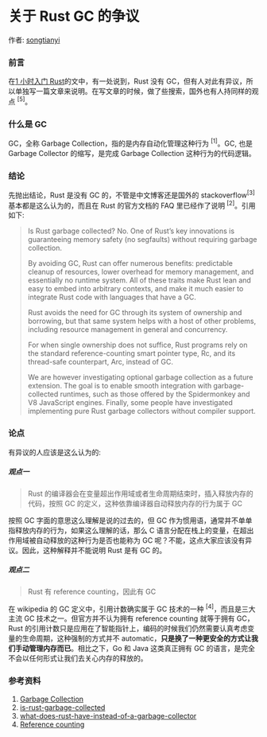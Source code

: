 # 关于 Rust GC 的争议

作者: [songtianyi](http://songtianyi.info)

### 前言

在[1 小时入门 Rust](getting-started-with-rust-in-1-hour.html)的文中，有一处说到，Rust 没有 GC，但有人对此有异议，所以单独写一篇文章来说明。在写文章的时候，做了些搜索，国外也有人持同样的观点 <sup>[5]</sup>。

### 什么是 GC

GC，全称 Garbage Collection，指的是内存自动化管理这种行为 <sup>[1]</sup>。GC, 也是 Garbage Collector 的缩写，是完成 Garbage Collection 这种行为的代码逻辑。

### 结论

先抛出结论，Rust 是没有 GC 的，不管是中文博客还是国外的 stackoverflow<sup>[3]</sup>基本都是这么认为的，而且在 Rust 的官方文档的 FAQ 里已经作了说明 <sup>[2]</sup>。引用如下:

> Is Rust garbage collected?
> No. One of Rust’s key innovations is guaranteeing memory safety (no segfaults) without requiring garbage collection.
>
> By avoiding GC, Rust can offer numerous benefits: predictable cleanup of resources, lower overhead for memory management, and essentially no runtime system. All of these traits make Rust lean and easy to embed into arbitrary contexts, and make it much easier to integrate Rust code with languages that have a GC.
>
> Rust avoids the need for GC through its system of ownership and borrowing, but that same system helps with a host of other problems, including resource management in general and concurrency.
>
> For when single ownership does not suffice, Rust programs rely on the standard reference-counting smart pointer type, Rc, and its thread-safe counterpart, Arc, instead of GC.
>
> We are however investigating optional garbage collection as a future extension. The goal is to enable smooth integration with garbage-collected runtimes, such as those offered by the Spidermonkey and V8 JavaScript engines. Finally, some people have investigated implementing pure Rust garbage collectors without compiler support.
>

### 论点

有异议的人应该是这么认为的:

##### 观点一

> Rust 的编译器会在变量超出作用域或者生命周期结束时，插入释放内存的代码，按照 GC 的定义，这种依靠编译器自动释放内存的行为属于 GC

按照 GC 字面的意思这么理解是说的过去的，但 GC 作为惯用语，通常并不单单指释放内存的行为，如果这么理解的话，那么 C 语言分配在栈上的变量，在超出作用域被自动释放的这种行为是否也能称为 GC 呢？不能，这点大家应该没有异议。因此，这种解释并不能说明 Rust 是有 GC 的。

##### 观点二

> Rust 有 reference counting，因此有 GC

在 wikipedia 的 GC 定义中，引用计数确实属于 GC 技术的一种 <sup>[4]</sup>，而且是三大主流 GC 技术之一。但官方并不认为拥有 reference counting 就等于拥有 GC，Rust 的引用计数只是应用在了智能指针上，编码的时候我们仍然需要认真考虑变量的生命周期，这种强制的方式并不 automatic，**只是换了一种更安全的方式让我们手动管理内存而已**。相比之下，Go 和 Java 这类真正拥有 GC 的语言，是完全不会以任何形式让我们去关心内存的释放的。

### 参考资料

1. [Garbage Collection](https://en.wikipedia.org/wiki/Garbage_collection_(computer_science))
2. [is-rust-garbage-collected](https://prev.rust-lang.org/en-US/faq.html#is-rust-garbage-collected)
3. [what-does-rust-have-instead-of-a-garbage-collector](https://stackoverflow.com/questions/32677420/what-does-rust-have-instead-of-a-garbage-collector)
4. [Reference counting](https://en.wikipedia.org/wiki/Garbage_collection_(computer_science)#Reference_counting)
